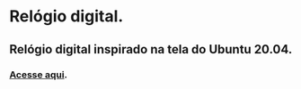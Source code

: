 # Relógio digital.

## Relógio digital inspirado na tela do Ubuntu 20.04.

### <a href="https://antoniodaivan.github.io/Digital-clock/">Acesse aqui</a>.
